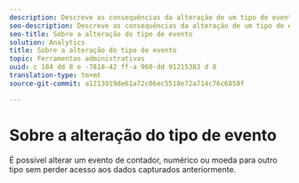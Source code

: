 ```yaml
---
description: Descreve as consequências da alteração de um tipo de evento depois de os dados terem sido coletados.
seo-description: Descreve as consequências da alteração de um tipo de evento depois de os dados terem sido coletados.
seo-title: Sobre a alteração do tipo de evento
solution: Analytics
title: Sobre a alteração do tipo de evento
topic: Ferramentas administrativas
uuid: c 184 dd 8 e -7818-42 ff-a 960-dd 91215383 d 8
translation-type: tm+mt
source-git-commit: a1213919de61a72c06ec5518e72a714c76c6859f

---
```



# Sobre a alteração do tipo de evento

É possível alterar um evento de contador, numérico ou moeda para outro tipo sem perder acesso aos dados capturados anteriormente.
